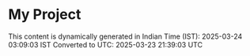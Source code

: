 # My Project

This content is dynamically generated in Indian Time (IST): 2025-03-24 03:09:03 IST
Converted to UTC: 2025-03-23 21:39:03 UTC
